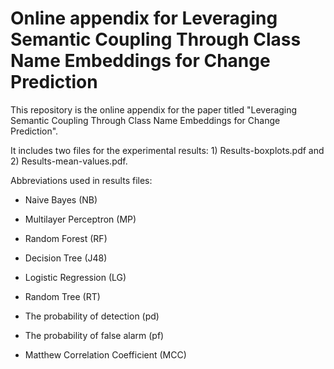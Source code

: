 # Online appendix for Leveraging Semantic Coupling Through Class Name Embeddings for Change Prediction

This repository is the online appendix for the paper titled "Leveraging Semantic Coupling Through Class Name Embeddings for Change Prediction". 

It includes two files for the experimental results: 1) Results-boxplots.pdf and 2) Results-mean-values.pdf.

Abbreviations used in results files:
* Naive Bayes (NB)
* Multilayer Perceptron (MP)
* Random Forest (RF) 
* Decision Tree (J48)
* Logistic Regression (LG)
* Random Tree (RT)

* The probability of detection (pd)
* The probability of false alarm (pf) 
* Matthew Correlation Coefficient (MCC)
